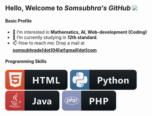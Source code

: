 <h2>Hello, Welcome to <b><i>Somsubhra's GitHub</i></b> <img src='https://raw.githubusercontent.com/somsubhra04/cyraksha/main/wave.gif' height='40'></img></h2>

<h4>Basic Profile</h4>

- 👀 I’m interested in <b>Mathematics, AI, Web-development (Coding)</b>
- 🌱 I’m currently studying in <b>12th standard</b>.
- 📫 How to reach me: Drop a mail at <b><a href='mailto:somsubhrade.04@gmail.com'>somsubhrade[dot]04[at]gmail[dot]com</a></b>

<h4>Programming Skills</h4>

<a href='https://www.w3.org/standards/webdesign/htmlcss.html'><img src='https://raw.githubusercontent.com/MikeCodesDotNET/ColoredBadges/master/svg/dev/languages/html.svg'></a>&nbsp;&nbsp;<a href='https://www.python.org/'><img src='https://raw.githubusercontent.com/MikeCodesDotNET/ColoredBadges/master/svg/dev/languages/python.svg'></a>&nbsp;&nbsp;<a href='https://www.java.com/en/'><img src='https://raw.githubusercontent.com/MikeCodesDotNET/ColoredBadges/master/svg/dev/languages/java.svg'></a>&nbsp;&nbsp;<a href='https://www.php.net/'><img src='https://raw.githubusercontent.com/MikeCodesDotNET/ColoredBadges/master/svg/dev/languages/php.svg'></a></img>

<!---
somsubhra04/somsubhra04 is a ✨ special ✨ repository because its `README.md` (this file) appears on your GitHub profile.
You can click the Preview link to take a look at your changes.
---><!--![hello](https://user-images.githubusercontent.com/82537035/123259412-0ed68700-d512-11eb-97d4-d0497c495285.gif)-->

